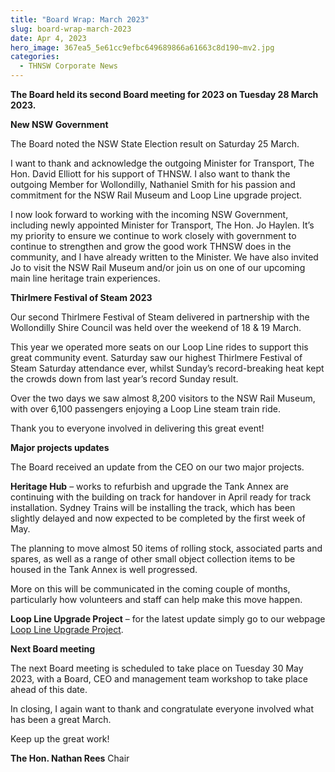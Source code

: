 ```yaml
---
title: "Board Wrap: March 2023"
slug: board-wrap-march-2023
date: Apr 4, 2023
hero_image: 367ea5_5e61cc9efbc649689866a61663c8d190~mv2.jpg
categories:
  - THNSW Corporate News
---
```



**The Board held its second Board meeting for 2023 on Tuesday 28 March 2023.**

**New NSW Government**

The Board noted the NSW State Election result on Saturday 25 March.

I want to thank and acknowledge the outgoing Minister for Transport, The Hon. David Elliott for his support of THNSW. I also want to thank the outgoing Member for Wollondilly, Nathaniel Smith for his passion and commitment for the NSW Rail Museum and Loop Line upgrade project.

I now look forward to working with the incoming NSW Government, including newly appointed Minister for Transport, The Hon. Jo Haylen. It’s my priority to ensure we continue to work closely with government to continue to strengthen and grow the good work THNSW does in the community, and I have already written to the Minister. We have also invited Jo to visit the NSW Rail Museum and/or join us on one of our upcoming main line heritage train experiences.

**Thirlmere Festival of Steam 2023**

Our second Thirlmere Festival of Steam delivered in partnership with the Wollondilly Shire Council was held over the weekend of 18 & 19 March.

This year we operated more seats on our Loop Line rides to support this great community event. Saturday saw our highest Thirlmere Festival of Steam Saturday attendance ever, whilst Sunday’s record-breaking heat kept the crowds down from last year’s record Sunday result.

Over the two days we saw almost 8,200 visitors to the NSW Rail Museum, with over 6,100 passengers enjoying a Loop Line steam train ride.

Thank you to everyone involved in delivering this great event!

**Major projects updates**

The Board received an update from the CEO on our two major projects.

**Heritage Hub** – works to refurbish and upgrade the Tank Annex are continuing with the building on track for handover in April ready for track installation. Sydney Trains will be installing the track, which has been slightly delayed and now expected to be completed by the first week of May.

The planning to move almost 50 items of rolling stock, associated parts and spares, as well as a range of other small object collection items to be housed in the Tank Annex is well progressed.

More on this will be communicated in the coming couple of months, particularly how volunteers and staff can help make this move happen.

**Loop Line Upgrade Project** – for the latest update simply go to our webpage [Loop Line Upgrade Project](https://www.thnsw.com.au/loop-line#:~:text=PROJECT%20SCHEDULE,between%20Picton%20and%20Buxton%20completed.&text=By%20mid%2D2023%3A%20review%20of,between%20Buxton%20and%20Colo%20Vale.&text=Mid%2D2023%3A%20works%20commence%20to,between%20Buxton%20and%20Colo%20Vale.).

**Next Board meeting**

The next Board meeting is scheduled to take place on Tuesday 30 May 2023, with a Board, CEO and management team workshop to take place ahead of this date.

In closing, I again want to thank and congratulate everyone involved what has been a great March.

Keep up the great work!

**The Hon. Nathan Rees**
Chair
